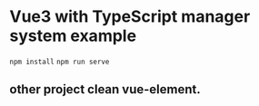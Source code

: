 # Vue3 with TypeScript manager system example

`npm install`
`npm run serve`

## other project clean vue-element.